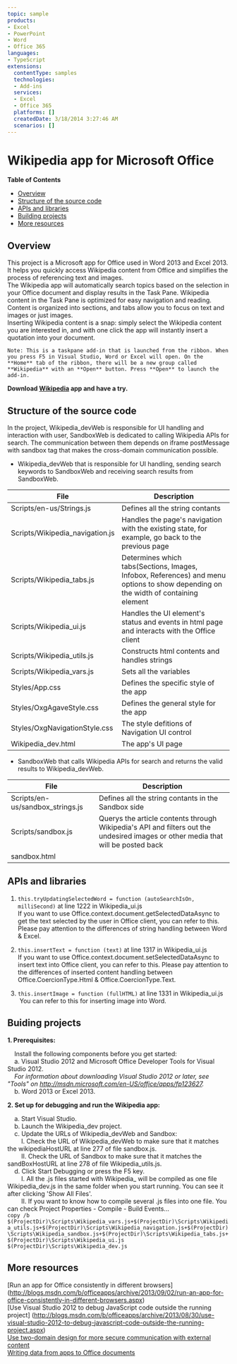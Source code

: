 ```yaml
---
topic: sample
products:
- Excel
- PowerPoint
- Word
- Office 365
languages:
- TypeScript
extensions:
  contentType: samples
  technologies:
  - Add-ins
  services:
  - Excel
  - Office 365
  platforms: []
  createdDate: 3/18/2014 3:27:46 AM
  scenarios: []
---
```

# Wikipedia app for Microsoft Office #

**Table of Contents**
- [Overview](#overview)
- [Structure of the source code](#structure-of-the-source-code)
- [APIs and libraries](#api-and-libraries)
- [Building projects](#building-projects)
- [More resources](#more-resources)

## Overview ##
This project is a Microsoft app for Office used in Word 2013 and Excel 2013. It helps you quickly access Wikipedia content from Office and simplifies the process of referencing text and images.  
The Wikipedia app will automatically search topics based on the selection in your Office document and display results in the Task Pane. Wikipedia content in the Task Pane is optimized for easy navigation and reading. Content is organized into sections, and tabs allow you to focus on text and images or just images.  
Inserting Wikipedia content is a snap: simply select the Wikipedia content you are interested in, and with one click the app will instantly insert a quotation into your document.  

	Note: This is a taskpane add-in that is launched from the ribbon. When you press F5 in Visual Studio, Word or Excel will open. On the **Home** tab of the ribbon, there will be a new group called **Wikipedia** with an **Open** button. Press **Open** to launch the add-in.

__Download [Wikipedia](http://office.microsoft.com/en-us/store/wikipedia-WA104099688.aspx?queryid=b014c521%2D8618%2D4975%2D963f%2D19f5b451ced9&css=wikipedia&CTT=1) app and have a try.__

## Structure of the source code ##
In the project, Wikipedia_devWeb is responsible for UI handling and interaction with user, SandboxWeb is dedicated to calling Wikipedia APIs for search.
The communication between them depends on iframe postMessage with sandbox tag that makes the cross-domain communication possible. 

+ Wikipedia_devWeb that is responsible for UI handling, sending search keywords to SandboxWeb and receiving search results from SandboxWeb.

File  | Description
------------- | -------------
Scripts/en-us/Strings.js  | Defines all the string contants
Scripts/Wikipedia_navigation.js  | Handles the page's navigation with the existing state, for example, go back to the previous page
Scripts/Wikipedia_tabs.js  | Determines which tabs(Sections, Images, Infobox, References) and menu options to show depending on the width of containing element
Scripts/Wikipedia_ui.js  | Handles the UI element's status and events in html page and interacts with the Office client
Scripts/Wikipedia_utils.js  | Constructs html contents and handles strings
Scripts/Wikipedia_vars.js  | Sets all the variables
Styles/App.css  | Defines the specific style of the app
Styles/OxgAgaveStyle.css  | Defines the general style for the app
Styles/OxgNavigationStyle.css  | The style defitions of Navigation UI control
Wikipedia_dev.html  | The app's UI page

+ SandboxWeb that calls Wikipedia APIs for search and returns the valid results to Wikipedia_devWeb.

File  | Description
------------- | -------------
Scripts/en-us/sandbox_strings.js  | Defines all the string contants in the Sandbox side
Scripts/sandbox.js  | Querys the article contents through Wikipedia's API and filters out the undesired images or other media that will be posted back
sandbox.html  | 

## APIs and libraries ##
1. `this.tryUpdatingSelectedWord = function (autoSearchIsOn, milliSecond)` at line 1222 in Wikipedia_ui.js  
If you want to use Office.context.document.getSelectedDataAsync to get the text selected by the user in Office client, you can refer to this. Please pay attention to the differences of string handling between Word & Excel.

2. `this.insertText = function (text)` at line 1317 in Wikipedia_ui.js  
If you want to use Office.context.document.setSelectedDataAsync to insert text into Office client, you can refer to this. Please pay attention to the differences of inserted content handling between Office.CoercionType.Html & Office.CoercionType.Text.

3. `this.insertImage = function (fullHTML)` at line 1331 in Wikipedia_ui.js  
&nbsp;You can refer to this for inserting image into Word.

## Buiding projects ##
__1.    Prerequisites:__

&nbsp;&nbsp;&nbsp;&nbsp;Install the following components before you get started:  
&nbsp;&nbsp;&nbsp;&nbsp;a.    Visual Studio 2012 and Microsoft Office Developer Tools for Visual Studio 2012.  
_&nbsp;&nbsp;&nbsp;&nbsp;For information about downloading Visual Studio 2012 or later, see "Tools" on http://msdn.microsoft.com/en-US/office/apps/fp123627._  
&nbsp;&nbsp;&nbsp;&nbsp;b.    Word 2013 or Excel 2013.  

__2.    Set up for debugging and run the Wikipedia app:__

&nbsp;&nbsp;&nbsp;&nbsp;a.    Start Visual Studio.  
&nbsp;&nbsp;&nbsp;&nbsp;b.    Launch the Wikipedia_dev project.  
&nbsp;&nbsp;&nbsp;&nbsp;c.    Update the URLs of Wikipedia_devWeb and Sandbox:  
&nbsp;&nbsp;&nbsp;&nbsp;&nbsp;&nbsp;&nbsp;&nbsp;I.    Check the URL of Wikipedia_devWeb to make sure that it matches the wikipediaHostURL at line 277 of file sandbox.js.  
&nbsp;&nbsp;&nbsp;&nbsp;&nbsp;&nbsp;&nbsp;&nbsp;II.    Check the URL of Sandbox to make sure that it matches the sandBoxHostURL at line 278 of file Wikipedia_utils.js.  
&nbsp;&nbsp;&nbsp;&nbsp;d.    Click Start Debugging or press the F5 key.  
&nbsp;&nbsp;&nbsp;&nbsp;&nbsp;&nbsp;&nbsp;&nbsp;I.   All the .js files started with Wikipedia_ will be compiled as one file Wikipedia_dev.js in the same folder when you start running. You can see it after clicking 'Show All Files'.  
&nbsp;&nbsp;&nbsp;&nbsp;&nbsp;&nbsp;&nbsp;&nbsp;II.  If you want to know how to compile several .js files into one file. You can check Project Properties - Compile - Build Events...  
`copy /b $(ProjectDir)\Scripts\Wikipedia_vars.js+$(ProjectDir)\Scripts\Wikipedia_utils.js+$(ProjectDir)\Scripts\Wikipedia_navigation.js+$(ProjectDir)\Scripts\Wikipedia_sandbox.js+$(ProjectDir)\Scripts\Wikipedia_tabs.js+$(ProjectDir)\Scripts\Wikipedia_ui.js $(ProjectDir)\Scripts\Wikipedia_dev.js`

## More resources ##
[Run an app for Office consistently in different browsers] (http://blogs.msdn.com/b/officeapps/archive/2013/09/02/run-an-app-for-office-consistently-in-different-browsers.aspx)  
[Use Visual Studio 2012 to debug JavaScript code outside the running project] (http://blogs.msdn.com/b/officeapps/archive/2013/08/30/use-visual-studio-2012-to-debug-javascript-code-outside-the-running-project.aspx)  
[Use two-domain design for more secure communication with external content](http://blogs.msdn.com/b/officeapps/archive/2013/09/10/use-two-domain-design-for-more-secure-communication-with-external-content.aspx)  
[Writing data from apps to Office documents](http://blogs.msdn.com/b/officeapps/archive/2013/08/28/writing-data-from-apps-to-office-documents.aspx)  


